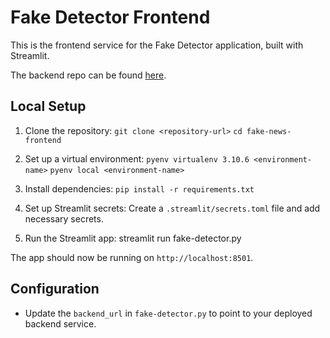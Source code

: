 # Fake Detector Frontend

This is the frontend service for the Fake Detector application, built with Streamlit.

The backend repo can be found [here](https://github.com/wangamulaudzi/fake-detector-backend).

## Local Setup

1. Clone the repository:
`git clone <repository-url>`
`cd fake-news-frontend`

2. Set up a virtual environment:
`pyenv virtualenv 3.10.6 <environment-name>`
`pyenv local <environment-name>`

3. Install dependencies:
`pip install -r requirements.txt`

4. Set up Streamlit secrets:
Create a `.streamlit/secrets.toml` file and add necessary secrets.

5. Run the Streamlit app:
streamlit run fake-detector.py

The app should now be running on `http://localhost:8501`.

## Configuration

- Update the `backend_url` in `fake-detector.py` to point to your deployed backend service.
